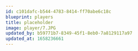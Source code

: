 ```yaml
---
id: c101dafc-b544-4783-8414-ff70abe6c18c
blueprint: players
title: placeholder
image: player/7.JPG
updated_by: b59771b7-8349-45f1-8eb0-7a8129117a97
updated_at: 1658236661
---
```

